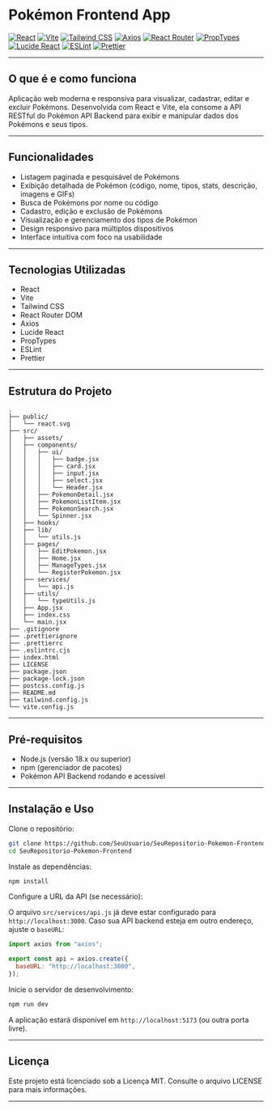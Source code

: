 
# Pokémon Frontend App

[![React](https://img.shields.io/badge/React-20232A?style=flat&logo=react&logoColor=61DAFB)](https://reactjs.org/) 
[![Vite](https://img.shields.io/badge/Vite-646CFF?style=flat&logo=vite&logoColor=white)](https://vitejs.dev/) 
[![Tailwind CSS](https://img.shields.io/badge/TailwindCSS-06B6D4?style=flat&logo=tailwindcss&logoColor=white)](https://tailwindcss.com/) 
[![Axios](https://img.shields.io/badge/Axios-5A29E4?style=flat)](https://axios-http.com/) 
[![React Router](https://img.shields.io/badge/React%20Router-CA4245?style=flat&logo=react-router&logoColor=white)](https://reactrouter.com/) 
[![PropTypes](https://img.shields.io/badge/PropTypes-FF69B4?style=flat)](https://reactjs.org/docs/typechecking-with-proptypes.html) 
[![Lucide React](https://img.shields.io/badge/Lucide-0A0A0A?style=flat&logo=lucide&logoColor=white)](https://lucide.dev/) 
[![ESLint](https://img.shields.io/badge/ESLint-4B32C3?style=flat&logo=eslint&logoColor=white)](https://eslint.org/) 
[![Prettier](https://img.shields.io/badge/Prettier-F7B93E?style=flat&logo=prettier&logoColor=white)](https://prettier.io/)


---

## O que é e como funciona

Aplicação web moderna e responsiva para visualizar, cadastrar, editar e excluir Pokémons. Desenvolvida com React e Vite, ela consome a API RESTful do Pokémon API Backend para exibir e manipular dados dos Pokémons e seus tipos.

---

## Funcionalidades

- Listagem paginada e pesquisável de Pokémons  
- Exibição detalhada de Pokémon (código, nome, tipos, stats, descrição, imagens e GIFs)  
- Busca de Pokémons por nome ou código  
- Cadastro, edição e exclusão de Pokémons  
- Visualização e gerenciamento dos tipos de Pokémon  
- Design responsivo para múltiplos dispositivos  
- Interface intuitiva com foco na usabilidade  

---

## Tecnologias Utilizadas

- React  
- Vite  
- Tailwind CSS  
- React Router DOM  
- Axios  
- Lucide React  
- PropTypes  
- ESLint  
- Prettier  

---

## Estrutura do Projeto

```
.
├── public/
│   └── react.svg
├── src/
│   ├── assets/
│   ├── components/
│   │   ├── ui/
│   │   │   ├── badge.jsx
│   │   │   ├── card.jsx
│   │   │   ├── input.jsx
│   │   │   ├── select.jsx
│   │   │   └── Header.jsx
│   │   ├── PokemonDetail.jsx
│   │   ├── PokemonListItem.jsx
│   │   ├── PokemonSearch.jsx
│   │   └── Spinner.jsx
│   ├── hooks/
│   ├── lib/
│   │   └── utils.js
│   ├── pages/
│   │   ├── EditPokemon.jsx
│   │   ├── Home.jsx
│   │   ├── ManageTypes.jsx
│   │   └── RegisterPokemon.jsx
│   ├── services/
│   │   └── api.js
│   ├── utils/
│   │   └── typeUtils.js
│   ├── App.jsx
│   ├── index.css
│   └── main.jsx
├── .gitignore
├── .prettierignore
├── .prettierrc
├── .eslintrc.cjs
├── index.html
├── LICENSE
├── package.json
├── package-lock.json
├── postcss.config.js
├── README.md
├── tailwind.config.js
└── vite.config.js
```

---

## Pré-requisitos

- Node.js (versão 18.x ou superior)  
- npm (gerenciador de pacotes)  
- Pokémon API Backend rodando e acessível  

---

## Instalação e Uso

Clone o repositório:

```bash
git clone https://github.com/SeuUsuario/SeuRepositorio-Pokemon-Frontend.git
cd SeuRepositorio-Pokemon-Frontend
```

Instale as dependências:

```bash
npm install
```

Configure a URL da API (se necessário):

O arquivo `src/services/api.js` já deve estar configurado para `http://localhost:3000`. Caso sua API backend esteja em outro endereço, ajuste o `baseURL`:

```javascript
import axios from "axios";

export const api = axios.create({
  baseURL: "http://localhost:3000",
});
```

Inicie o servidor de desenvolvimento:

```bash
npm run dev
```

A aplicação estará disponível em `http://localhost:5173` (ou outra porta livre).

---

## Licença

Este projeto está licenciado sob a Licença MIT. Consulte o arquivo LICENSE para mais informações.

---
